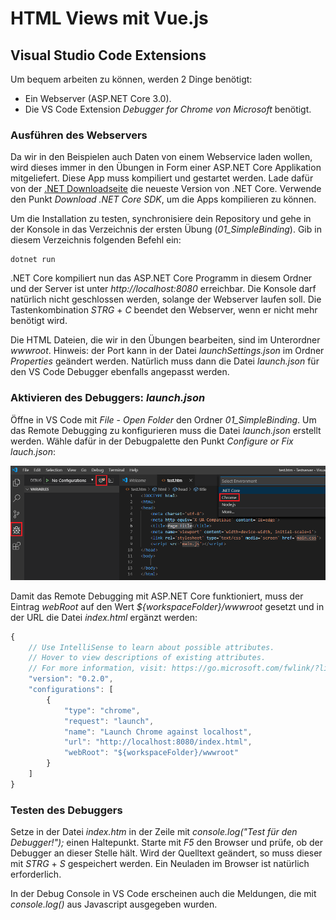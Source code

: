 # HTML Views mit Vue.js

## Visual Studio Code Extensions
Um bequem arbeiten zu können, werden 2 Dinge benötigt:
- Ein Webserver (ASP.NET Core 3.0).
- Die VS Code Extension *Debugger for Chrome von Microsoft* benötigt.

### Ausführen des Webservers
Da wir in den Beispielen auch Daten von einem Webservice laden wollen, wird dieses immer in den Übungen
in Form einer ASP.NET Core Applikation mitgeliefert. Diese App muss kompiliert und gestartet werden.
Lade dafür von der [.NET Downloadseite](https://dotnet.microsoft.com/download) die neueste Version von .NET Core.
Verwende den Punkt *Download .NET Core SDK*, um die Apps kompilieren zu können.

Um die Installation zu testen, synchronisiere dein Repository und gehe in der Konsole in das Verzeichnis
der ersten Übung (*01_SimpleBinding*). Gib in diesem Verzeichnis folgenden Befehl ein:
```
dotnet run
```

.NET Core kompiliert nun das ASP.NET Core Programm in diesem Ordner und der Server ist unter *http://localhost:8080*
erreichbar. Die Konsole darf natürlich nicht geschlossen werden, solange der Webserver laufen soll. Die Tastenkombination
*STRG* + *C* beendet den Webserver, wenn er nicht mehr benötigt wird.

Die HTML Dateien, die wir in den Übungen bearbeiten, sind im Unterordner *wwwroot*. Hinweis:
der Port kann in der Datei *launchSettings.json* im Ordner *Properties* geändert werden. Natürlich muss
dann die Datei *launch.json* für den VS Code Debugger ebenfalls angepasst werden.

### Aktivieren des Debuggers: *launch.json*
Öffne in VS Code mit *File* - *Open Folder* den Ordner *01_SimpleBinding*. Um das Remote Debugging zu
konfigurieren muss die Datei *launch.json* erstellt werden. Wähle dafür in der Debugpalette den Punkt 
*Configure or Fix lauch.json*:

![](vscode_debugsettings.png)

Damit das Remote Debugging mit ASP.NET Core funktioniert, muss der Eintrag *webRoot* auf den Wert
*${workspaceFolder}/wwwroot* gesetzt und in der URL die Datei *index.html* ergänzt werden:

```js
{
    // Use IntelliSense to learn about possible attributes.
    // Hover to view descriptions of existing attributes.
    // For more information, visit: https://go.microsoft.com/fwlink/?linkid=830387
    "version": "0.2.0",
    "configurations": [
        {
            "type": "chrome",
            "request": "launch",
            "name": "Launch Chrome against localhost",
            "url": "http://localhost:8080/index.html",
            "webRoot": "${workspaceFolder}/wwwroot"
        }
    ]
}
```

### Testen des Debuggers
Setze in der Datei *index.htm* in der Zeile mit *console.log("Test für den Debugger!");* einen Haltepunkt.
Starte mit *F5* den Browser und prüfe, ob der Debugger an dieser Stelle hält. Wird der Quelltext geändert,
so muss dieser mit *STRG* + *S* gespeichert werden. Ein Neuladen im Browser ist natürlich erforderlich.

In der Debug Console in VS Code erscheinen auch die Meldungen, die mit *console.log()* aus Javascript
ausgegeben wurden.
